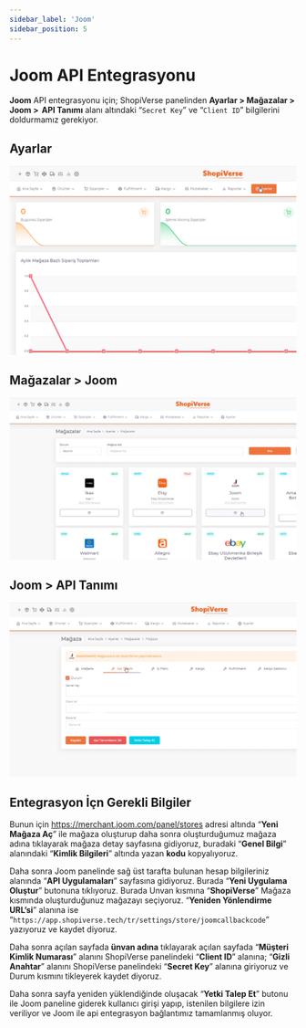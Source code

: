 ```yaml
---
sidebar_label: 'Joom'
sidebar_position: 5
---
```



# Joom API Entegrasyonu

**Joom** API entegrasyonu için; ShopiVerse panelinden **Ayarlar > Mağazalar > Joom >  API Tanımı** alanı altındaki “`Secret Key`” ve “`Client ID`” bilgilerini doldurmamız gerekiyor. 


## Ayarlar
![Ayarlar](../../../static/img/svayarlar.png)

 
## Mağazalar > Joom
![Joom](../../../static/img/svjoom.png)

## Joom > API Tanımı
![JoomAPI](../../../static/img/svjoomapi.png)

## Entegrasyon İçn Gerekli Bilgiler
 
Bunun için https://merchant.joom.com/panel/stores adresi altında “**Yeni Mağaza Aç**” ile mağaza oluşturup daha sonra oluşturduğumuz mağaza adına tıklayarak mağaza detay sayfasına gidiyoruz, buradaki “**Genel Bilgi**” alanındaki “**Kimlik Bilgileri**” altında yazan **kodu** kopyalıyoruz. 

Daha sonra Joom panelinde sağ üst tarafta bulunan hesap bilgileriniz alanında “**API Uygulamaları**” sayfasına gidiyoruz. Burada “**Yeni Uygulama Oluştur**” butonuna tıklıyoruz. Burada Unvan kısmına “**ShopiVerse**” Mağaza kısmında oluşturduğunuz mağazayı seçiyoruz. “**Yeniden Yönlendirme URL’si**” alanına ise “`https://app.shopiverse.tech/tr/settings/store/joomcallbackcode`” yazıyoruz ve kaydet diyoruz. 

Daha sonra açılan sayfada **ünvan adına** tıklayarak açılan sayfada “**Müşteri Kimlik Numarası**” alanını ShopiVerse panelindeki “**Client ID**” alanına; “**Gizli Anahtar**” alanını ShopiVerse panelindeki “**Secret Key**” alanına giriyoruz ve Durum kısmını tikleyerek kaydet diyoruz. 

Daha sonra sayfa yeniden yüklendiğinde oluşacak “**Yetki Talep Et**” butonu ile Joom paneline giderek kullanıcı girişi yapıp, istenilen bilgilere izin veriliyor ve Joom ile api entegrasyon bağlantımız tamamlanmış oluyor. 